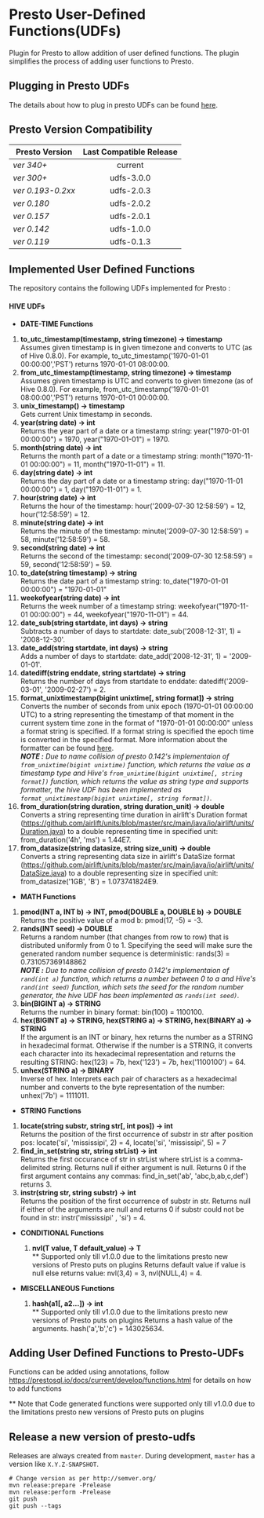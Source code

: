 <!--
{% comment %}
  Copyright (c) 2016. Qubole Inc
  Licensed under the Apache License, Version 2.0 (the "License");
  you may not use this file except in compliance with the License.
  You may obtain a copy of the License at

    http://www.apache.org/licenses/LICENSE-2.0

  Unless required by applicable law or agreed to in writing, software
  distributed under the License is distributed on an "AS IS" BASIS,
  WITHOUT WARRANTIES OR CONDITIONS OF ANY KIND, either express or implied.
  See the License for the specific language governing permissions and
  limitations under the License. See accompanying LICENSE file.
{% endcomment %}
-->
# Presto User-Defined Functions(UDFs)
Plugin for Presto to allow addition of user defined functions. The plugin simplifies the process of adding user functions to Presto.

## Plugging in Presto UDFs
The details about how to plug in presto UDFs can be found [here](https://www.qubole.com/blog/product/plugging-in-presto-udfs/?nabe=5695374637924352:1).

## Presto Version Compatibility

| Presto Version| Last Compatible Release|
| ---------------- |:----------:|
| _ver 340+_       | current    |
| _ver 300+_       | udfs-3.0.0 |
| _ver 0.193-0.2xx_| udfs-2.0.3 |
| _ver 0.180_      | udfs-2.0.2 |
| _ver 0.157_      | udfs-2.0.1 |
| _ver 0.142_      | udfs-1.0.0 |
| _ver 0.119_      | udfs-0.1.3 |

## Implemented User Defined Functions
The repository contains the following UDFs implemented for Presto :

#### HIVE UDFs
* **DATE-TIME Functions**
 1. **to_utc_timestamp(timestamp, string timezone) -> timestamp** <br />
      Assumes given timestamp is in given timezone and converts to UTC (as of Hive 0.8.0). For example, to_utc_timestamp('1970-01-01 00:00:00','PST') returns 1970-01-01 08:00:00.
 2. **from_utc_timestamp(timestamp, string timezone) -> timestamp**<br />
      Assumes given timestamp is UTC and converts to given timezone (as of Hive 0.8.0). For example, from_utc_timestamp('1970-01-01 08:00:00','PST') returns 1970-01-01 00:00:00.
 3. **unix_timestamp() -> timestamp**<br />
      Gets current Unix timestamp in seconds.
 4. **year(string date) -> int**<br />
      Returns the year part of a date or a timestamp string: year("1970-01-01 00:00:00") = 1970, year("1970-01-01") = 1970.
 5. **month(string date) -> int**<br />
      Returns the month part of a date or a timestamp string: month("1970-11-01 00:00:00") = 11, month("1970-11-01") = 11.
 6. **day(string date) -> int**<br />
      Returns the day part of a date or a timestamp string: day("1970-11-01 00:00:00") = 1, day("1970-11-01") = 1.
 7. **hour(string date) -> int**<br />
      Returns the hour of the timestamp: hour('2009-07-30 12:58:59') = 12, hour('12:58:59') = 12.
 8. **minute(string date) -> int**<br />
      Returns the minute of the timestamp: minute('2009-07-30 12:58:59') = 58, minute('12:58:59') = 58.
 9. **second(string date) -> int**<br />
      Returns the second of the timestamp: second('2009-07-30 12:58:59') = 59, second('12:58:59') = 59.
 10. **to_date(string timestamp) -> string**<br />
      Returns the date part of a timestamp string: to_date("1970-01-01 00:00:00") = "1970-01-01"
 11. **weekofyear(string date) -> int**<br />
      Returns the week number of a timestamp string: weekofyear("1970-11-01 00:00:00") = 44, weekofyear("1970-11-01") = 44.
 12. **date_sub(string startdate, int days) -> string**<br />
      Subtracts a number of days to startdate: date_sub('2008-12-31', 1) = '2008-12-30'.
 13. **date_add(string startdate, int days) -> string**<br />
      Adds a number of days to startdate: date_add('2008-12-31', 1) = '2009-01-01'.
 14. **datediff(string enddate, string startdate) -> string**<br />
      Returns the number of days from startdate to enddate: datediff('2009-03-01', '2009-02-27') = 2.
 15. **format_unixtimestamp(bigint unixtime[, string format]) -> string**<br />
      Converts the number of seconds from unix epoch (1970-01-01 00:00:00 UTC) to a string representing the timestamp of that moment in the current system time zone in the format of "1970-01-01 00:00:00" unless a format string is specified. If a format string is specified the epoch time is converted in the specified format. More information about the formatter can be found [here](https://docs.oracle.com/javase/8/docs/api/java/time/format/DateTimeFormatter.html).<br />
      _**NOTE :** Due to name collision of presto 0.142's implementaion of `from_unixtime(bigint unixtime)` function, which returns the value as a timestamp type and Hive's `from_unixtime(bigint unixtime[, string format])` function, which returns the value as string type and supports formatter, the hive UDF has been implemented as `format_unixtimestamp(bigint unixtime[, string format])`._
 16. **from_duration(string duration, string duration_unit) -> double**<br />
      Converts a string representing time duration in airlift's Duration format (https://github.com/airlift/units/blob/master/src/main/java/io/airlift/units/Duration.java) to a double representing time in specified unit: from_duration('4h', 'ms') = 1.44E7.
 17. **from_datasize(string datasize, string size_unit) -> double**<br />
       Converts a string representing data size in airlift's DataSize format (https://github.com/airlift/units/blob/master/src/main/java/io/airlift/units/DataSize.java) to a double representing size in specified unit: from_datasize('1GB', 'B') = 1.073741824E9.


* **MATH Functions**
 1. **pmod(INT a, INT b) -> INT, pmod(DOUBLE a, DOUBLE b) -> DOUBLE**<br />
      Returns the positive value of a mod b: pmod(17, -5) = -3.
 2. **rands(INT seed) -> DOUBLE**<br />
      Returns a random number (that changes from row to row) that is distributed uniformly from 0 to 1. Specifying the seed will make sure the generated random number sequence is deterministic: rands(3) = 0.731057369148862 <br />
      _**NOTE :** Due to name collision of presto 0.142's implementaion of `rand(int a)` function, which returns a number between 0 to a and Hive's `rand(int seed)` function, which sets the seed for the random number generator, the hive UDF has been implemented as `rands(int seed)`._
 3. **bin(BIGINT a) -> STRING**<br />
      Returns the number in binary format: bin(100) = 1100100.
 4. **hex(BIGINT a) -> STRING, hex(STRING a) -> STRING, hex(BINARY a) -> STRING**<br />
      If the argument is an INT or binary, hex returns the number as a STRING in hexadecimal format. Otherwise if the number is a STRING, it converts each character into its hexadecimal representation and returns the resulting STRING:  hex(123) = 7b, hex('123') = 7b, hex('1100100') = 64.
 5. **unhex(STRING a) -> BINARY**<br />
      Inverse of hex. Interprets each pair of characters as a hexadecimal number and converts to the byte representation of the number: unhex('7b') = 1111011.

* **STRING Functions**
 1. **locate(string substr, string str[, int pos]) -> int** <br />
      Returns the position of the first occurrence of substr in str after position pos: locate('si', 'mississipi', 2) = 4, locate('si', 'mississipi', 5) = 7
 2. **find_in_set(string str, string strList) -> int** <br />
      Returns the first occurance of str in strList where strList is a comma-delimited string. Returns null if either argument is null. Returns 0 if the first argument contains any commas:  find_in_set('ab', 'abc,b,ab,c,def') returns 3.
 3. **instr(string str, string substr) -> int** <br />
      Returns the position of the first occurrence of substr in str. Returns null if either of the arguments are null and returns 0 if substr could not be found in str: instr('mississipi' , 'si') = 4.

* **CONDITIONAL Functions**
  1. **nvl(T value, T default_value) -> T**<br/>
      ** Supported only till v1.0.0 due to the limitations presto new versions of Presto puts on plugins
      Returns default value if value is null else returns value: nvl(3,4) = 3, nvl(NULL,4) = 4.

* **MISCELLANEOUS Functions**
  1. **hash(a1[, a2...]) -> int**<br/>
      ** Supported only till v1.0.0 due to the limitations presto new versions of Presto puts on plugins
      Returns a hash value of the arguments. hash('a','b','c') = 143025634.

## Adding User Defined Functions to Presto-UDFs
 Functions can be added using annotations, follow https://prestosql.io/docs/current/develop/functions.html for details on how to add functions

  ** Note that Code generated functions were supported only till v1.0.0 due to the limitations presto new versions of Presto puts on plugins

## Release a new version of presto-udfs
Releases are always created from `master`. During development, `master`
has a version like `X.Y.Z-SNAPSHOT`.

    # Change version as per http://semver.org/
    mvn release:prepare -Prelease
    mvn release:perform -Prelease
    git push
    git push --tags
